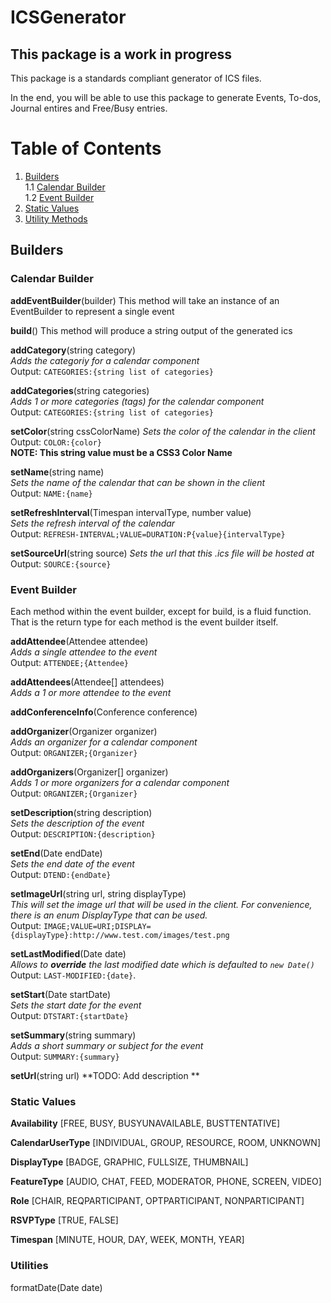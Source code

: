 # ICSGenerator
## This package is a work in progress

This package is a standards compliant generator of ICS files.

In the end, you will be able to use this package to generate Events, To-dos, Journal entires and Free/Busy entries.

# Table of Contents
1. [Builders](#builders)  
1.1 [Calendar Builder](#calendar_builder)  
1.2 [Event Builder](#event_builder)
2. [Static Values](#static_values)
3. [Utility Methods](#utilities)

## Builders<a name="builders"></a>

### Calendar Builder<a name="calendar_builder"></a>
**addEventBuilder**(builder)
This method will take an instance of an EventBuilder to represent a single event

**build**()
This method will produce a string output of the generated ics

**addCategory**(string category)   
*Adds the categoriy for a calendar component*  
Output: `CATEGORIES:{string list of categories}`

**addCategories**(string categories)   
*Adds 1 or more categories (tags) for the calendar component*  
Output: `CATEGORIES:{string list of categories}`

**setColor**(string cssColorName) 
*Sets the color of the calendar in the client*      
Output: `COLOR:{color}`    
**NOTE: This string value must be a CSS3 Color Name**  

**setName**(string name)  
*Sets the name of the calendar that can be shown in the client*  
Output: `NAME:{name}` 

**setRefreshInterval**(Timespan intervalType, number value)  
*Sets the refresh interval of the calendar*  
Output: `REFRESH-INTERVAL;VALUE=DURATION:P{value}{intervalType}` 

**setSourceUrl**(string source)
*Sets the url that this .ics file will be hosted at*  
Output: `SOURCE:{source}`

### Event Builder<a name="event_builder"></a>
Each method within the event builder, except for build, is a fluid function.  That is the return type for each method is the event builder itself.

**addAttendee**(Attendee attendee)  
*Adds a single attendee to the event*  
Output: `ATTENDEE;{Attendee}`

**addAttendees**(Attendee[] attendees)   
*Adds a 1 or more attendee to the event*

**addConferenceInfo**(Conference conference)

**addOrganizer**(Organizer organizer)   
*Adds an organizer for a calendar component*  
Output: `ORGANIZER;{Organizer}`  

**addOrganizers**(Organizer[] organizer)  
*Adds 1 or more organizers for a calendar component*    
Output: `ORGANIZER;{Organizer}`  

**setDescription**(string description)  
*Sets the description of the event*  
Output: `DESCRIPTION:{description}`  

**setEnd**(Date endDate)  
*Sets the end date of the event*  
Output: `DTEND:{endDate}`    

**setImageUrl**(string url, string displayType)  
*This will set the image url that will be used in the client.  For convenience, there is an enum DisplayType that can be used.*    
Output: `IMAGE;VALUE=URI;DISPLAY={displayType}:http://www.test.com/images/test.png`

**setLastModified**(Date date)  
*Allows to **override** the last modified date which is defaulted to `new Date()`*
Output: `LAST-MODIFIED:{date}`.  

**setStart**(Date startDate)  
*Sets the start date for the event*  
Output: `DTSTART:{startDate}`

**setSummary**(string summary)  
*Adds a short summary or subject for the event*  
Output: `SUMMARY:{summary}`

**setUrl**(string url) 
**TODO: Add description **

### Static Values<a name="static_values"></a>
**Availability** [FREE, BUSY, BUSYUNAVAILABLE, BUSTTENTATIVE]

**CalendarUserType** [INDIVIDUAL, GROUP, RESOURCE, ROOM, UNKNOWN]

**DisplayType** [BADGE, GRAPHIC, FULLSIZE, THUMBNAIL]

**FeatureType** [AUDIO, CHAT, FEED, MODERATOR, PHONE, SCREEN, VIDEO]

**Role** [CHAIR, REQPARTICIPANT, OPTPARTICIPANT, NONPARTICIPANT]

**RSVPType** [TRUE, FALSE]

**Timespan** [MINUTE, HOUR, DAY, WEEK, MONTH, YEAR]

### Utilities<a name="utilities"></a>
formatDate(Date date)

